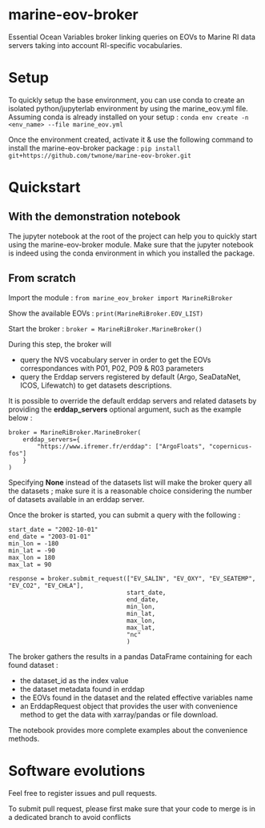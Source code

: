 # marine-eov-broker
Essential Ocean Variables broker linking queries on EOVs to Marine RI data servers taking into account RI-specific vocabularies.

# Setup
To quickly setup the base environment, you can use conda to create an isolated python/jupyterlab environment by using the marine_eov.yml file.
Assuming conda is already installed on your setup :
`conda env create -n <env_name> --file marine_eov.yml`

Once the environment created, activate it & use the following command to install the marine-eov-broker package :
`pip install git+https://github.com/twnone/marine-eov-broker.git`

# Quickstart

## With the demonstration notebook
The jupyter notebook at the root of the project can help you to quickly start using the marine-eov-broker module.
Make sure that the jupyter notebook is indeed using the conda environment in which you installed the package.

## From scratch
Import the module :
`from marine_eov_broker import MarineRiBroker`

Show the available EOVs :
`print(MarineRiBroker.EOV_LIST)`

Start the broker :
`broker = MarineRiBroker.MarineBroker()`

During this step, the broker will 
- query the NVS vocabulary server in order to get the EOVs correspondances with P01, P02, P09 & R03 parameters
- query the Erddap servers registered by default (Argo, SeaDataNet, ICOS, Lifewatch) to get datasets descriptions.

It is possible to override the default erddap servers and related datasets by providing the **erddap_servers** optional argument, such as the example below :
```
broker = MarineRiBroker.MarineBroker(
    erddap_servers={
        "https://www.ifremer.fr/erddap": ["ArgoFloats", "copernicus-fos"]
    }
)
```
Specifying **None** instead of the datasets list will make the broker query all the datasets ; make sure it is a reasonable choice considering the number of datasets available in an erddap server.


Once the broker is started, you can submit a query with the following :
```
start_date = "2002-10-01"
end_date = "2003-01-01"
min_lon = -180
min_lat = -90
max_lon = 180
max_lat = 90

response = broker.submit_request(["EV_SALIN", "EV_OXY", "EV_SEATEMP", "EV_CO2", "EV_CHLA"], 
                                 start_date,
                                 end_date,
                                 min_lon,
                                 min_lat,
                                 max_lon,
                                 max_lat,
                                 "nc"
                                 )
```

The broker gathers the results in a pandas DataFrame containing for each found dataset :
- the dataset_id as the index value
- the dataset metadata found in erddap
- the EOVs found in the dataset and the related effective variables name
- an ErddapRequest object that provides the user with convenience method to get the data with xarray/pandas or file download.

The notebook provides more complete examples about the convenience methods.

# Software evolutions

Feel free to register issues and pull requests.

To submit pull request, please first make sure that your code to merge is in a dedicated branch to avoid conflicts